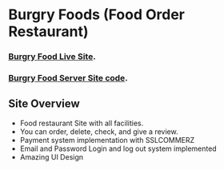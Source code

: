 # Burgry Foods (Food Order Restaurant)

 ### [Burgry Food Live Site](https://burgry-food.web.app/).
 ### [Burgry Food Server Site code](https://github.com/nirub-khan/Burgry-food-server).

## Site Overview
* Food restaurant Site with all facilities.
* You can order, delete, check, and give a review.
* Payment system  implementation with SSLCOMMERZ
* Email and Password Login and log out system implemented
* Amazing UI Design


